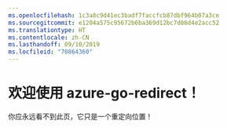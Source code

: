 ```yaml
---
ms.openlocfilehash: 1c3a8c9d41ec3badf7faccfcb87dbf964b07a3ce
ms.sourcegitcommit: e1204a575c95672b6ba369d12bc7d86d4e2acc52
ms.translationtype: HT
ms.contentlocale: zh-CN
ms.lasthandoff: 09/10/2019
ms.locfileid: "70864360"
---
```

# <a name="welcome-to-azure-go-redirect"></a>欢迎使用 azure-go-redirect！

你应永远看不到此页，它只是一个重定向位置！
